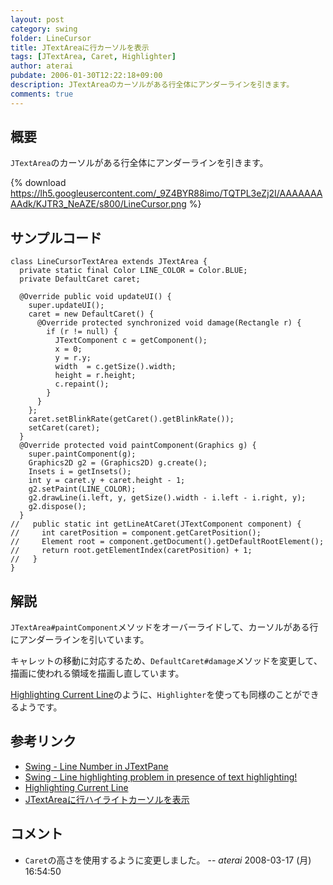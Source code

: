 ```yaml
---
layout: post
category: swing
folder: LineCursor
title: JTextAreaに行カーソルを表示
tags: [JTextArea, Caret, Highlighter]
author: aterai
pubdate: 2006-01-30T12:22:18+09:00
description: JTextAreaのカーソルがある行全体にアンダーラインを引きます。
comments: true
---
```

## 概要
`JTextArea`のカーソルがある行全体にアンダーラインを引きます。

{% download https://lh5.googleusercontent.com/_9Z4BYR88imo/TQTPL3eZj2I/AAAAAAAAAdk/KJTR3_NeAZE/s800/LineCursor.png %}

## サンプルコード
<pre class="prettyprint"><code>class LineCursorTextArea extends JTextArea {
  private static final Color LINE_COLOR = Color.BLUE;
  private DefaultCaret caret;

  @Override public void updateUI() {
    super.updateUI();
    caret = new DefaultCaret() {
      @Override protected synchronized void damage(Rectangle r) {
        if (r != null) {
          JTextComponent c = getComponent();
          x = 0;
          y = r.y;
          width  = c.getSize().width;
          height = r.height;
          c.repaint();
        }
      }
    };
    caret.setBlinkRate(getCaret().getBlinkRate());
    setCaret(caret);
  }
  @Override protected void paintComponent(Graphics g) {
    super.paintComponent(g);
    Graphics2D g2 = (Graphics2D) g.create();
    Insets i = getInsets();
    int y = caret.y + caret.height - 1;
    g2.setPaint(LINE_COLOR);
    g2.drawLine(i.left, y, getSize().width - i.left - i.right, y);
    g2.dispose();
  }
//   public static int getLineAtCaret(JTextComponent component) {
//     int caretPosition = component.getCaretPosition();
//     Element root = component.getDocument().getDefaultRootElement();
//     return root.getElementIndex(caretPosition) + 1;
//   }
}
</code></pre>

## 解説
`JTextArea#paintComponent`メソッドをオーバーライドして、カーソルがある行にアンダーラインを引いています。

キャレットの移動に対応するため、`DefaultCaret#damage`メソッドを変更して、描画に使われる領域を描画し直しています。

[Highlighting Current Line](http://www.jroller.com/page/santhosh/20050601?catname=%2FSwing)のように、`Highlighter`を使っても同様のことができるようです。

## 参考リンク
- [Swing - Line Number in JTextPane](https://community.oracle.com/thread/1393939)
- [Swing - Line highlighting problem in presence of text highlighting!](https://community.oracle.com/thread/1377129)
- [Highlighting Current Line](http://www.jroller.com/page/santhosh/20050601?catname=%2FSwing)
- [JTextAreaに行ハイライトカーソルを表示](http://ateraimemo.com/Swing/LineHighlighter.html)

<!-- dummy comment line for breaking list -->

## コメント
- `Caret`の高さを使用するように変更しました。 -- *aterai* 2008-03-17 (月) 16:54:50

<!-- dummy comment line for breaking list -->
